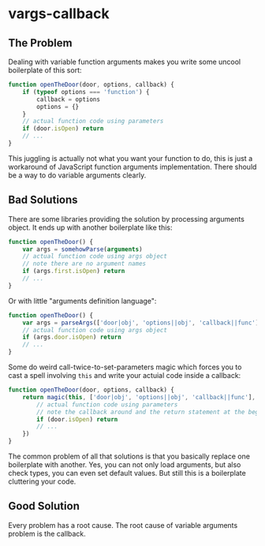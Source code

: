 # vargs-callback
 
## The Problem
 
Dealing with variable function arguments makes you write some uncool boilerplate of this sort:
 
```js
function openTheDoor(door, options, callback) {
    if (typeof options === 'function') {
        callback = options
        options = {}
    }
    // actual function code using parameters
    if (door.isOpen) return
    // ...
}
```

This juggling is actually not what you want your function to do, this is just a workaround of JavaScript function arguments implementation. There should be a way to do variable arguments clearly.

## Bad Solutions

There are some libraries providing the solution by processing arguments object. It ends up with another boilerplate like this:
 
```js
function openTheDoor() {
    var args = somehowParse(arguments)
    // actual function code using args object
    // note there are no argument names 
    if (args.first.isOpen) return 
    // ...
}
```
 
Or with little "arguments definition language":
 
```js
function openTheDoor() {
    var args = parseArgs(['door|obj', 'options||obj', 'callback||func'], arguments)
    // actual function code using args object
    if (args.door.isOpen) return
    // ...
}
```

Some do weird call-twice-to-set-parameters magic which forces you to cast a spell involving ```this``` and write your actuial code inside a callback:

```js
function openTheDoor(door, options, callback) {
    return magic(this, ['door|obj', 'options||obj', 'callback||func'], function () {
        // actual function code using parameters
        // note the callback around and the return statement at the beginning
        if (door.isOpen) return
        // ...
    })
}
```

The common problem of all that solutions is that you basically replace one boilerplate with another. Yes, you can not only load arguments, but also check types, you can even set default values. But still this is a boilerplate cluttering your code.

## Good Solution

Every problem has a root cause. The root cause of variable arguments problem is the callback.
